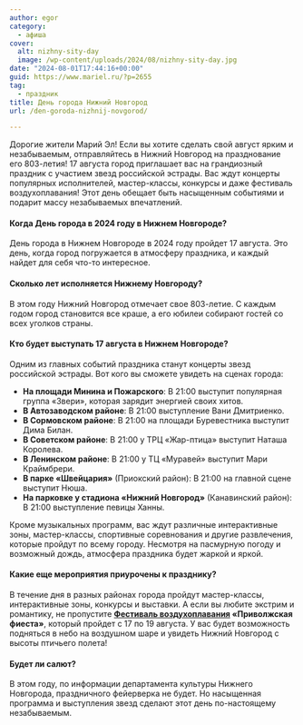 ```yaml
---
author: egor
category:
  - афиша
cover:
  alt: nizhny-sity-day
  image: /wp-content/uploads/2024/08/nizhny-sity-day.jpg
date: "2024-08-01T17:44:16+00:00"
guid: https://www.mariel.ru/?p=2655
tag:
  - праздник
title: День города Нижний Новгород
url: /den-goroda-nizhnij-novgorod/

---
```

Дорогие жители Марий Эл! Если вы хотите сделать свой август ярким и незабываемым, отправляйтесь в Нижний Новгород на празднование его 803-летия! 17 августа город приглашает вас на грандиозный праздник с участием звезд российской эстрады. Вас ждут концерты популярных исполнителей, мастер-классы, конкурсы и даже фестиваль воздухоплавания! Этот день обещает быть насыщенным событиями и подарит массу незабываемых впечатлений.

#### Когда День города в 2024 году в Нижнем Новгороде?

День города в Нижнем Новгороде в 2024 году пройдет 17 августа. Это день, когда город погружается в атмосферу праздника, и каждый найдет для себя что-то интересное.

#### Сколько лет исполняется Нижнему Новгороду?

В этом году Нижний Новгород отмечает свое 803-летие. С каждым годом город становится все краше, а его юбилеи собирают гостей со всех уголков страны.

#### Кто будет выступать 17 августа в Нижнем Новгороде?

Одним из главных событий праздника станут концерты звезд российской эстрады. Вот кого вы сможете увидеть на сценах города:

- **На площади Минина и Пожарского**: В 21:00 выступит популярная группа «Звери», которая зарядит энергией своих хитов.
- **В Автозаводском районе**: В 21:00 выступление Вани Дмитриенко.
- **В Сормовском районе**: В 21:00 на площади Буревестника выступит Дима Билан.
- **В Советском районе**: В 21:00 у ТРЦ «Жар-птица» выступит Наташа Королева.
- **В Ленинском районе**: В 21:00 у ТЦ «Муравей» выступит Мари Краймбрери.
- **В парке «Швейцария»** (Приокский район): В 21:00 на главной сцене выступит Нюша.
- **На парковке у стадиона «Нижний Новгород»** (Канавинский район): В 21:00 выступление певицы Ханны.

Кроме музыкальных программ, вас ждут различные интерактивные зоны, мастер-классы, спортивные соревнования и другие развлечения, которые пройдут по всему городу. Несмотря на пасмурную погоду и возможный дождь, атмосфера праздника будет жаркой и яркой.

#### Какие еще мероприятия приурочены к празднику?

В течение дня в разных районах города пройдут мастер-классы, интерактивные зоны, конкурсы и выставки. А если вы любите экстрим и романтику, не пропустите **[Фестиваль воздухоплавания](/festival-vozduhoplavaniya/) «Приволжская фиеста»**, который пройдет с 17 по 19 августа. У вас будет возможность подняться в небо на воздушном шаре и увидеть Нижний Новгород с высоты птичьего полета!

#### Будет ли салют?

В этом году, по информации департамента культуры Нижнего Новгорода, праздничного фейерверка не будет. Но насыщенная программа и выступления звезд сделают этот день по-настоящему незабываемым.
